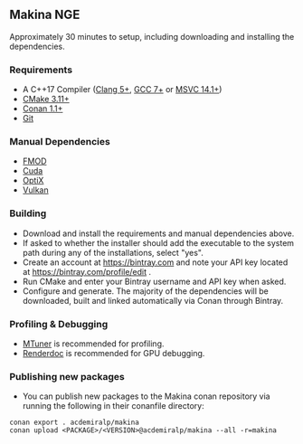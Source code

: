 ## Makina NGE ##
Approximately 30 minutes to setup, including downloading and installing the dependencies.

### Requirements ###
- A C++17 Compiler ([Clang 5+](https://clang.llvm.org/get_started.html), [GCC 7+](https://gcc.gnu.org) or [MSVC 14.1+](https://www.visualstudio.com/vs/))
- [CMake 3.11+](https://cmake.org/download)
- [Conan 1.1+](https://conan.io)
- [Git](https://git-scm.com/downloads)

### Manual Dependencies ###
- [FMOD](https://fmod.com/download)
- [Cuda](https://developer.nvidia.com/cuda-downloads)
- [OptiX](https://developer.nvidia.com/designworks/optix/download)
- [Vulkan](https://vulkan.lunarg.com)

### Building ###
- Download and install the requirements and manual dependencies above. 
- If asked to whether the installer should add the executable to the system path during any of the installations, select "yes".
- Create an account at https://bintray.com and note your API key located at https://bintray.com/profile/edit .
- Run CMake and enter your Bintray username and API key when asked.
- Configure and generate. The majority of the dependencies will be downloaded, built and linked automatically via Conan through Bintray.

### Profiling & Debugging ###
- [MTuner](https://github.com/milostosic/MTuner/releases/download/v4.0.9/mtuner64.zip) is recommended for profiling.
- [Renderdoc](https://renderdoc.org) is recommended for GPU debugging.

### Publishing new packages ###
- You can publish new packages to the Makina conan repository via running the following in their conanfile directory:
```
conan export . acdemiralp/makina
conan upload <PACKAGE>/<VERSION>@acdemiralp/makina --all -r=makina
```